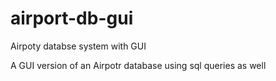 # airport-db-gui
 Airpoty databse system with GUI

 A GUI version of an Airpotr database using sql queries as well
